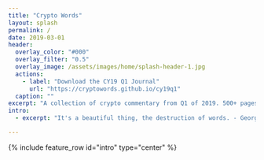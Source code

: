 ```yaml
---
title: "Crypto Words"
layout: splash
permalink: /
date: 2019-03-01
header:
  overlay_color: "#000"
  overlay_filter: "0.5"
  overlay_image: /assets/images/home/splash-header-1.jpg
  actions:
    - label: "Download the CY19 Q1 Journal"
      url: "https://cryptowords.github.io/cy19q1"
  caption: ""
excerpt: "A collection of crypto commentary from Q1 of 2019. 500+ pages of content from the best minds in the community."
intro: 
  - excerpt: "It's a beautiful thing, the destruction of words. - George Orwell"

---
```


{% include feature_row id="intro" type="center" %}